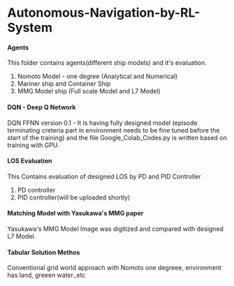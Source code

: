 # Autonomous-Navigation-by-RL-System
#### Agents ####
This folder contains agents(different ship models) and it's evaluation.
  1. Nomoto Model - one degree (Analytical and Numerical)
  2. Mariner ship and Container Ship
  3. MMG Model ship  (Full scale Model and L7 Model)
#### DQN - Deep Q Network ####
DQN FFNN version 0.1 - It is having fully designed model (episode terminating creteria part in environment needs to be fine tuned before the start of the training) and the file Google_Colab_Codes.py is written based on training with GPU.

#### LOS Evaluation ####
This Contains evaluation of designed LOS by PD and PID Controller
  1. PD controller
  2. PID controller(will be uploaded shortly)
  
 #### Matching Model with Yasukawa's MMG paper ####
 Yasukawa's MMG Model Image was digitized and compared with designed L7 Model.
 
 #### Tabular Solution Methos ####
 Conventional grid world approach with Nomoto one degreee, environment has land, greeen water.,etc 
 
 
